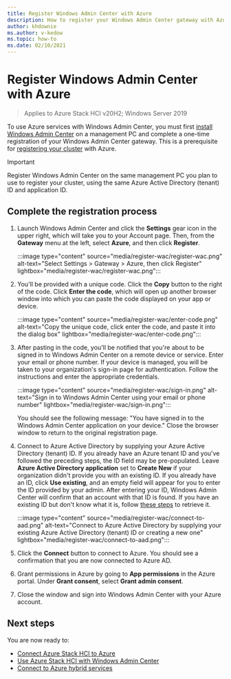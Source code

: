 ```yaml
---
title: Register Windows Admin Center with Azure
description: How to register your Windows Admin Center gateway with Azure.
author: khdownie
ms.author: v-kedow
ms.topic: how-to
ms.date: 02/10/2021
---
```


# Register Windows Admin Center with Azure

> Applies to Azure Stack HCI v20H2; Windows Server 2019

To use Azure services with Windows Admin Center, you must first [install Windows Admin Center](/windows-server/manage/windows-admin-center/deploy/install) on a management PC and complete a one-time registration of your Windows Admin Center gateway. This is a prerequisite for [registering your cluster](../deploy/register-with-azure.md) with Azure.

   > [!IMPORTANT]
   > Register Windows Admin Center on the same management PC you plan to use to register your cluster, using the same Azure Active Directory (tenant) ID and application ID.

## Complete the registration process

1. Launch Windows Admin Center and click the **Settings** gear icon in the upper right, which will take you to your Account page. Then, from the **Gateway** menu at the left, select **Azure**, and then click **Register**.

   :::image type="content" source="media/register-wac/register-wac.png" alt-text="Select Settings > Gateway > Azure, then click Register" lightbox="media/register-wac/register-wac.png":::

2. You'll be provided with a unique code. Click the **Copy** button to the right of the code. Click **Enter the code**, which will open up another browser window into which you can paste the code displayed on your app or device.

   :::image type="content" source="media/register-wac/enter-code.png" alt-text="Copy the unique code, click enter the code, and paste it into the dialog box" lightbox="media/register-wac/enter-code.png":::

3. After pasting in the code, you'll be notified that you're about to be signed in to Windows Admin Center on a remote device or service. Enter your email or phone number. If your device is managed, you will be taken to your organization's sign-in page for authentication. Follow the instructions and enter the appropriate credentials.

   :::image type="content" source="media/register-wac/sign-in.png" alt-text="Sign in to Windows Admin Center using your email or phone number" lightbox="media/register-wac/sign-in.png":::

   You should see the following message: "You have signed in to the Windows Admin Center application on your device." Close the browser window to return to the original registration page.

4. Connect to Azure Active Directory by supplying your Azure Active Directory (tenant) ID. If you already have an Azure tenant ID and you've followed the preceding steps, the ID field may be pre-populated. Leave **Azure Active Directory application** set to **Create New** if your organization didn't provide you with an existing ID. If you already have an ID, click **Use existing**, and an empty field will appear for you to enter the ID provided by your admin. After entering your ID, Windows Admin Center will confirm that an account with that ID is found. If you have an existing ID but don't know what it is, follow [these steps](/azure/active-directory/develop/howto-create-service-principal-portal#get-values-for-signing-in) to retrieve it.

   :::image type="content" source="media/register-wac/connect-to-aad.png" alt-text="Connect to Azure Active Directory by supplying your existing Azure Active Directory (tenant) ID or creating a new one" lightbox="media/register-wac/connect-to-aad.png":::

5. Click the **Connect** button to connect to Azure. You should see a confirmation that you are now connected to Azure AD.

6. Grant permissions in Azure by going to **App permissions** in the Azure portal. Under **Grant consent**, select **Grant admin consent**.

7. Close the window and sign into Windows Admin Center with your Azure account.

## Next steps

You are now ready to:

- [Connect Azure Stack HCI to Azure](../deploy/register-with-azure.md)
- [Use Azure Stack HCI with Windows Admin Center](../get-started.md)
- [Connect to Azure hybrid services](/windows-server/manage/windows-admin-center/azure/)